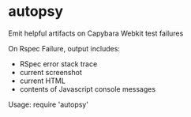 autopsy
=======

Emit helpful artifacts on Capybara Webkit test failures

On Rspec Failure, output includes:
- RSpec error stack trace
- current screenshot
- current HTML
- contents of Javascript console messages

Usage:
require 'autopsy'
